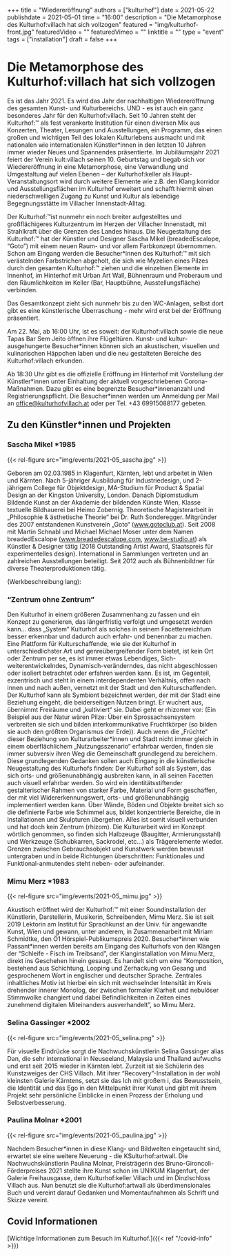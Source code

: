 +++
title = "Wiedereröffnung"
authors = ["kulturhof"]
date = 2021-05-22
publishdate = 2021-05-01
time = "16:00"
description = "Die Metamorphose des Kulturhof:villach hat sich vollzogen"
featured = "img/kulturhof-front.jpg"
featuredVideo = ""
featuredVimeo = ""
linktitle = ""
type = "event"
tags = ["installation"]
draft = false
+++

# Die Metamorphose des Kulturhof:villach hat sich vollzogen

Es ist das Jahr 2021. Es wird das Jahr der nachhaltigen Wiedereröffnung des gesamten Kunst- und Kulturbereichs. UND - es ist auch ein ganz besonderes Jahr für den Kulturhof:villach. 
Seit 10 Jahren steht der Kulturhof:™ als fest verankerte Institution für einen diversen Mix aus Konzerten, Theater, Lesungen und Ausstellungen, ein Programm, das einen großen und wichtigen Teil des lokalen Kulturlebens ausmacht und mit nationalen wie internationalen Künstler\*innen in den letzten 10 Jahren immer wieder Neues und Spannendes präsentierte. 
Im Jubiläumsjahr 2021 feiert der Verein kult:villach seinen 10. Geburtstag und begab sich vor Wiedereröffnung in eine Metamorphose, eine Verwandlung und Umgestaltung auf vielen Ebenen – der Kulturhof:keller als Haupt-Veranstaltungsort wird durch weitere Elemente wie z.B. den Klang:korridor und Ausstellungsflächen im Kulturhof erweitert und schafft hiermit einen niederschwelligen Zugang zu Kunst und Kultur als lebendige Begegnungsstätte im Villacher Innenstadt-Alltag.

Der Kulturhof:™ist nunmehr ein noch breiter aufgestelltes und großflächigeres Kulturzentrum im Herzen der Villacher Innenstadt, mit Strahlkraft über die Grenzen des Landes hinaus.
Die Neugestaltung des Kulturhof:™ hat der Künstler und Designer Sascha Mikel (breadedEscalope, “Goto”) mit einem neuen Raum- und vor allem Farbkonzept übernommen. Schon am Eingang werden die Besucher\*innen des Kulturhof:™ mit sich verästelnden Farbstrichen abgeholt, die sich wie Myzelien eines Pilzes durch den gesamten  Kulturhof:™  ziehen und die einzelnen Elemente im Innenhof, im Hinterhof mit Urban Art Wall, Bühnenraum und Proberaum und den Räumlichkeiten im Keller (Bar, Hauptbühne, Ausstellungsfläche) verbinden. 

Das Gesamtkonzept zieht sich nunmehr bis zu den WC-Anlagen, selbst dort gibt es eine künstlerische Überraschung - mehr wird erst bei der Eröffnung präsentiert.

Am 22. Mai, ab 16:00 Uhr, ist es soweit: der Kulturhof:villach sowie die neue Tapas Bar Sem Jeito öffnen ihre Flügeltüren. Kunst- und kultur-ausgehungerte Besucher\*innen können sich an akustischen, visuellen und kulinarischen Häppchen laben und die neu gestalteten Bereiche des Kulturhof:villach erkunden. 

Ab 18:30 Uhr gibt es die offizielle Eröffnung im Hinterhof mit Vorstellung der Künstler\*innen unter Einhaltung der aktuell vorgeschriebenen Corona-Maßnahmen. Dazu gibt es eine begrenzte Besucher\*innenanzahl und Registrierungspflicht. Die Besucher\*innen werden um Anmeldung per Mail an office@kulturhofvillach.at oder per Tel. +43 69915088177 gebeten. 


## Zu den Künstler\*innen und Projekten

### Sascha Mikel \*1985
{{< rel-figure src="img/events/2021-05_sascha.jpg" >}}

Geboren am 02.03.1985 in Klagenfurt, Kärnten, lebt und arbeitet in Wien und Kärnten. Nach 5-jähriger Ausbildung für Industriedesign, und 2-jährigem College für Objektdesign, MA-Studium für Product & Spatial Design an der Kingston University, London. Danach Diplomstudium Bildende Kunst an der Akademie der bildenden Künste Wien, Klasse textuelle Bildhauerei bei Heimo Zobernig. Theoretische Magisterarbeit in „Philosophie & ästhetische Theorie“ bei Dr. Ruth Sonderegger.
Mitgründer des 2007 entstandenen Kunstverein „Goto“ (www.gotoclub.at). Seit 2008 mit Martin Schnabl und Michael Michael Moser unter dem Namen breadedEscalope (www.breadedescalope.com, www.be-studio.at) als Künstler & Designer tätig (2018 Outstanding Artist Award, Staatspreis für experimentelles design). International in Sammlungen vertreten und an zahlreichen Ausstellungen beteiligt. Seit 2012 auch als Bühnenbildner für diverse Theaterproduktionen tätig.


(Werkbeschreibung lang):


###  “Zentrum ohne Zentrum”
Den Kulturhof in einem größeren Zusammenhang zu fassen und ein Konzept zu generieren, das längerfristig verfolgt und umgesetzt werden kann…
 dass „System“ Kulturhof als solches in seinem Facettenreichtum besser erkennbar und dadurch auch erfahr- und benennbar zu machen.
Eine Plattform für Kulturschaffende, wie sie der Kulturhof in unterschiedlichster Art und genreübergreifender Form bietet, ist kein Ort oder Zentrum per se, es ist immer etwas Lebendiges, Sich-weiterentwickelndes, Dynamisch-veränderndes, das nicht abgeschlossen oder isoliert betrachtet oder erfahren werden kann. Es ist, im Gegenteil, exzentrisch und steht in einem interdependenten Verhältnis, offen nach innen und nach außen, vernetzt mit der Stadt und den Kulturschaffenden. Der Kulturhof kann als Symbiont bezeichnet werden, der mit der Stadt eine Beziehung eingeht, die beiderseitigen Nutzen bringt. Er wuchert aus, übernimmt Freiräume und „kultiviert“ sie. Dabei geht er rhizomer vor: (Ein Beispiel aus der Natur wären Pilze: Über ein Sprossachsensystem verbreiten sie sich und bilden interkommunikative Fruchtkörper (so bilden sie auch den größten Organismus der Erde)). Auch wenn die „Früchte“ dieser Beziehung von Kulturarbeiter*innen und Stadt nicht immer gleich in einem oberflächlichem „Nutzungsszenario“ erfahrbar werden, finden sie immer subversiv ihren Weg die Gemeinschaft grundlegend zu bereichern. 
Diese grundlegenden Gedanken sollen auch Eingang in die künstlerische Neugestaltung des Kulturhofs finden: Der Kulturhof soll als System, das sich orts- und größenunabhängig ausbreiten kann, in all seinen Facetten auch visuell erfahrbar werden. So wird ein identitätsstiftender gestalterischer Rahmen von starker Farbe, Material und Form geschaffen, der mit viel Widererkennungswert, orts- und größenunabhängig implementiert werden kann. Über Wände, Böden und Objekte breitet sich so die definierte Farbe wie Schimmel aus, bildet konzentrierte Bereiche, die in Installationen und Skulpturen übergehen. Alles ist somit visuell verbunden und hat doch kein Zentrum (rhizom). Die Kulturarbeit wird im Konzept wörtlich genommen, so finden sich Halbzeuge (Baugitter, Armierungsstahl) und Werkzeuge (Schubkarren, Sackrodel, etc…) als Trägerelemente wieder. Grenzen zwischen Gebrauchsobjekt und Kunstwerk werden bewusst untergraben und in beide Richtungen überschritten: Funktionales und Funktional-anmutendes steht neben- oder aufeinander.
 

### Mimu Merz \*1983
{{< rel-figure src="img/events/2021-05_mimu.jpg" >}}

Akustisch eröffnet wird der Kulturhof:™ mit einer Soundinstallation der Künstlerin, Darstellerin, Musikerin, Schreibenden, Mimu Merz. Sie ist seit 2019 Lektorin am Institut für Sprachkunst an der Univ. für angewandte Kunst, Wien und gewann, unter anderem, in Zusammenarbeit mit Miriam Schmidtke, den Ö1 Hörspiel-Publikumspreis 2020.
Besucher\*innen wie Passant\*innen werden bereits am Eingang des Kulturhofs von den Klängen der “Schleife - Fisch im Treibsand”, der Klanginstallation von Mimu Merz, direkt ins Geschehen hinein gesaugt. Es handelt sich um eine “Komposition, bestehend aus Schichtung, Looping und Zerhackung von Gesang und gesprochenem Wort in englischer und deutscher Sprache. Zentrales inhaltliches Motiv ist hierbei ein sich mit wechselnder Intensität im Kreis drehender innerer Monolog, der zwischen formaler Klarheit und nebulöser Stimmwolke changiert und dabei Befindlichkeiten in Zeiten eines zunehmend digitalen Miteinanders ausverhandelt”, so Mimu Merz. 

### Selina Gassinger \*2002
{{< rel-figure src="img/events/2021-05_selina.png" >}}

Für visuelle Eindrücke sorgt die Nachwuchskünstlerin Selina Gassinger alias Dan, die sehr international in Neuseeland, Malaysia und Thailand aufwuchs und erst seit 2015 wieder in Kärnten lebt. Zurzeit ist sie Schülerin des Kunstzweiges der CHS Villach. Mit ihrer “Recovery”-Installation in der wohl kleinsten Galerie Kärntens, setzt sie das Ich mit großem i, das Bewusstsein, die Identität und das Ego in den Mittelpunkt ihrer Kunst und gibt mit ihrem Projekt sehr persönliche Einblicke in einen Prozess der Erholung und Selbstverbesserung.

### Paulina Molnar \*2001
{{< rel-figure src="img/events/2021-05_paulina.jpg" >}}

Nachdem Besucher\*innen in diese Klang- und Bildwelten eingetaucht sind, erwartet sie eine weitere Neuerung - die KSulturhof:artwall. 
Die Nachwuchskünstlerin Paulina Molnar, Preisträgerin des Bruno-Gironcoli-Förderpreises 2021 stellte ihre Kunst schon im UNIKUM Klagenfurt, der Galerie Freihausgasse, dem Kulturhof:keller Villach und im Dinzlschloss Villach aus. Nun benutzt sie die Kulturhof:artwall als überdimensionales Buch und vereint darauf Gedanken und Momentaufnahmen als Schrift und Skizze vereint.

## Covid Informationen

[Wichtige Informationen zum Besuch im Kulturhof.]({{< ref "/covid-info" >}})